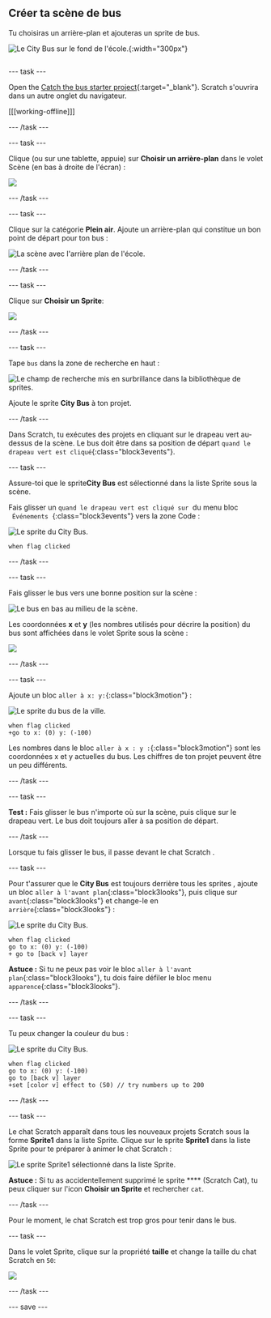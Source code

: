 ## Créer ta scène de bus

<div style="display: flex; flex-wrap: wrap">
<div style="flex-basis: 200px; flex-grow: 1; margin-right: 15px;">
Tu choisiras un arrière-plan et ajouteras un sprite de bus.
</div>
<div>

![Le City Bus sur le fond de l'école.](images/bus-scene.png){:width="300px"}

</div>
</div>

--- task ---

Open the [Catch the bus starter project](https://scratch.mit.edu/projects/582214330/editor){:target="_blank"}. Scratch s'ouvrira dans un autre onglet du navigateur.

[[[working-offline]]]

--- /task ---

--- task ---

Clique (ou sur une tablette, appuie) sur **Choisir un arrière-plan** dans le volet Scène (en bas à droite de l'écran) :

![](images/choose-a-backdrop.png)

--- /task ---

--- task ---

Clique sur la catégorie **Plein air**. Ajoute un arrière-plan qui constitue un bon point de départ pour ton bus :

![La scène avec l'arrière plan de l'école.](images/outdoor-backdrop.png)

--- /task ---

--- task ---

Clique sur **Choisir un Sprite**:

![](images/choose-sprite-menu.png)

--- /task ---

--- task ---

Tape `bus` dans la zone de recherche en haut :

![Le champ de recherche mis en surbrillance dans la bibliothèque de sprites.](images/bus-search.png)

Ajoute le sprite **City Bus** à ton projet.

--- /task ---

 Dans Scratch, tu exécutes des projets en cliquant sur le drapeau vert au-dessus de la scène. Le bus doit être dans sa position de départ `quand le drapeau vert est cliqué`{:class="block3events"}.

--- task ---

Assure-toi que le sprite**City Bus** est sélectionné dans la liste Sprite sous la scène.

Fais glisser un `quand le drapeau vert est cliqué sur`  du menu bloc ` Événements`  {:class="block3events"} vers la zone Code :

![Le sprite du City Bus.](images/bus-sprite.png)

```blocks3
when flag clicked
```

--- /task ---

--- task ---

Fais glisser le bus vers une bonne position sur la scène :

![Le bus en bas au milieu de la scène.](images/bus-bottom-middle.png)

Les coordonnées **x** et **y** (les nombres utilisés pour décrire la position) du bus sont affichées dans le volet Sprite sous la scène :

![](images/coords-sprite-pane.png)


--- /task ---

--- task ---

Ajoute un bloc `aller à x: y:`{:class="block3motion"} :

![Le sprite du bus de la ville.](images/bus-sprite.png)

```blocks3
when flag clicked
+go to x: (0) y: (-100)
```

Les nombres dans le bloc `aller à x : y :`{:class="block3motion"} sont les coordonnées x et y actuelles du bus. Les chiffres de ton projet peuvent être un peu différents.

--- /task ---

--- task ---

**Test :** Fais glisser le bus n'importe où sur la scène, puis clique sur le drapeau vert. Le bus doit toujours aller à sa position de départ.

--- /task ---

Lorsque tu fais glisser le bus, il passe devant le chat Scratch .

--- task ---

Pour t'assurer que le **City Bus** est toujours derrière tous les sprites , ajoute un bloc `aller à l'avant plan`{:class="block3looks"}, puis clique sur `avant`{:class="block3looks"} et change-le en `arrière`{:class="block3looks"} :

![Le sprite du City Bus.](images/bus-sprite.png)

```blocks3
when flag clicked
go to x: (0) y: (-100)
+ go to [back v] layer
```

**Astuce :** Si tu ne peux pas voir le bloc `aller à l'avant plan`{:class="block3looks"}, tu dois faire défiler le bloc menu `apparence`{:class="block3looks"}.

--- /task ---

--- task ---

Tu peux changer la couleur du bus :

![Le sprite du City Bus.](images/bus-sprite.png)

```blocks3
when flag clicked
go to x: (0) y: (-100)
go to [back v] layer
+set [color v] effect to (50) // try numbers up to 200
```

--- /task ---

--- task ---

Le chat Scratch apparaît dans tous les nouveaux projets Scratch sous la forme **Sprite1** dans la liste Sprite. Clique sur le sprite **Sprite1** dans la liste Sprite pour te préparer à animer le chat Scratch :

![Le sprite Sprite1 sélectionné dans la liste Sprite.](images/sprite1-selected.png)

**Astuce :** Si tu as accidentellement supprimé le sprite **** (Scratch Cat), tu peux cliquer sur l'icon **Choisir un Sprite** et rechercher `cat`.

--- /task ---

Pour le moment, le chat Scratch est trop gros pour tenir dans le bus.

--- task ---

Dans le volet Sprite, clique sur la propriété **taille** et change la taille du chat Scratch en `50`:

![](images/sprite-pane-size.png)

--- /task ---

--- save ---
